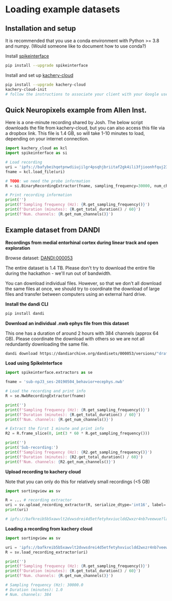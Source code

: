 # Loading example datasets

## Installation and setup

It is recommended that you use a conda environment with Python >= 3.8 and numpy. (Would someone like to document how to use conda?)

Install [spikeinterface](https://github.com/SpikeInterface/spikeinterface)

```bash
pip install --upgrade spikeinterface
```

Install and set up [kachery-cloud](https://github.com/scratchrealm/kachery-cloud)

```bash
pip install --upgrade kachery-cloud
kachery-cloud-init
# follow the instructions to associate your client with your Google user name on kachery-cloud
```

## Quick Neuropixels example from Allen Inst.

Here is a one-minute recording shared by Josh. The below script downloads the file from kachery-cloud, but you can also access this file via a dropbox link. This file is 1.4 GB, so will take 1-10 minutes to load, depending on your internet connection.

```python
import kachery_cloud as kcl
import spikeinterface as si

# Load recording
uri = 'ipfs://bafybeihqetpnwdiiujilgr4psqhjbriitaf2gk4ili3fjioonhfquj23ce?label=continuous_1min.dat?label=hackathon_example_data_allen/Neuropix-PXI-100_ProbeA-AP/continuous_1min.dat'
fname = kcl.load_file(uri)

# TODO: we need the probe information
R = si.BinaryRecordingExtractor(fname, sampling_frequency=30000, num_chan=384, dtype='int16')

# Print recording information
print('')
print(f'Sampling frequency (Hz): {R.get_sampling_frequency()}')
print(f'Duration (minutes): {R.get_total_duration() / 60}')
print(f'Num. channels: {R.get_num_channels()}')
```

## Example dataset from DANDI

**Recordings from medial entorhinal cortex during linear track and open exploration**

Browse dataset: [DANDI:000053](https://dandiarchive.org/dandiset/000053)

The entire dataset is 1.4 TB. Please don't try to download the entire file during the hackathon - we'll run out of bandwidth.

You can download individual files. However, so that we don't all download the same files at once, we should try to coordinate the download of large files and transfer between computers using an external hard drive.

**Install the dandi CLI**

```bash
pip install dandi
```

**Download an individual .nwb ephys file from this dataset**

This one has a duration of around 2 hours with 384 channels (approx 64 GB). Please coordinate the download with others so we are not all redundantly downloading the same file.

```bash
dandi download https://dandiarchive.org/dandisets/000053/versions/"draft"/assets/?path="sub-npJ3/sub-npJ3_ses-20190504_behavior+ecephys.nwb"
```

**Load using SpikeInterface**

```python
import spikeinterface.extractors as se

fname = 'sub-npJ3_ses-20190504_behavior+ecephys.nwb'

# Load the recording and print info
R = se.NwbRecordingExtractor(fname)

print('')
print(f'Sampling frequency (Hz): {R.get_sampling_frequency()}')
print(f'Duration (minutes): {R.get_total_duration() / 60}')
print(f'Num. channels: {R.get_num_channels()}')

# Extract the first 1 minute and print info
R2 = R.frame_slice(0, int(3 * 60 * R.get_sampling_frequency()))

print('')
print('Sub-recording:')
print(f'Sampling frequency (Hz): {R2.get_sampling_frequency()}')
print(f'Duration (minutes): {R2.get_total_duration() / 60}')
print(f'Num. channels: {R2.get_num_channels()}')
```

**Upload recording to kachery cloud**

Note that you can only do this for relatively small recordings (<5 GB)

```python
import sortingview as sv

R = ... # recording extractor
uri = sv.upload_recording_extractor(R, serialize_dtype='int16', label='sub-npJ3_ses-20190504.1min.recording')
print(uri)

# ipfs://bafkreib5b5xawvlt2dvwsdrei4d5etfetyhxviucldd2wxzr4nb7veewue?label=sub-npJ3_ses-20190504.1min.recording
```

**Loading a recording from kachery cloud**

```python
import sortingview as sv

uri = 'ipfs://bafkreib5b5xawvlt2dvwsdrei4d5etfetyhxviucldd2wxzr4nb7veewue?label=sub-npJ3_ses-20190504.1min.recording'
R = sv.load_recording_extractor(uri)

print('')
print(f'Sampling frequency (Hz): {R.get_sampling_frequency()}')
print(f'Duration (minutes): {R.get_total_duration() / 60}')
print(f'Num. channels: {R.get_num_channels()}')

# Sampling frequency (Hz): 30000.0
# Duration (minutes): 1.0
# Num. channels: 384
```